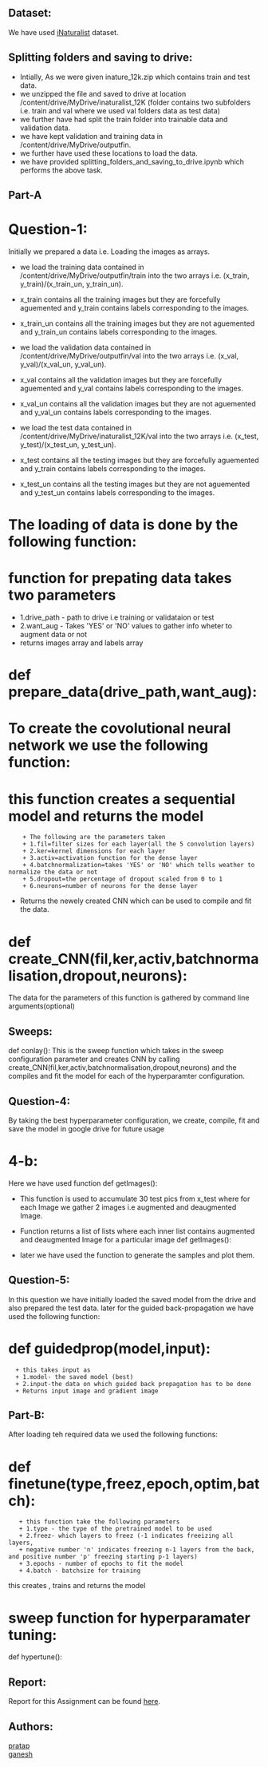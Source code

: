 ## Dataset:
We have used [iNaturalist](https://storage.googleapis.com/wandb_datasets/nature_12K.zip) dataset.
## Splitting folders and saving to drive:
+ Intially, As we were given inature_12k.zip which contains train and test data. 
+ we unzipped the file and saved to drive at location /content/drive/MyDrive/inaturalist_12K (folder contains two subfolders i.e. train and val where we used val folders data as test data)
+ we further have had split the train folder into trainable data and validation data.
+ we have kept validation and training data in /content/drive/MyDrive/outputfin.
+ we further have used these locations to load the data.
+ we have provided splitting_folders_and_saving_to_drive.ipynb which performs the above task. 

## Part-A

# Question-1:
Initially we prepared a data i.e. Loading the images as arrays.
+ we load the training data contained in /content/drive/MyDrive/outputfin/train into the two arrays i.e. (x_train, y_train)/(x_train_un, y_train_un).
+ x_train contains all the training images but they are forcefully aguemented and y_train contains labels corresponding to the images.
+ x_train_un contains all the training images but they are not aguemented and y_train_un contains labels corresponding to the images.


+ we load the validation data contained in /content/drive/MyDrive/outputfin/val into the two arrays i.e. (x_val, y_val)/(x_val_un, y_val_un).
+ x_val contains all the validation images but they are forcefully aguemented and y_val contains labels corresponding to the images.
+ x_val_un contains all the validation images but they are not aguemented and y_val_un contains labels corresponding to the images.


+ we load the test data contained in /content/drive/MyDrive/inaturalist_12K/val into the two arrays i.e. (x_test, y_test)/(x_test_un, y_test_un).
+ x_test contains all the testing images but they are forcefully aguemented and y_train contains labels corresponding to the images.
+ x_test_un contains all the testing images but they are not aguemented and y_test_un contains labels corresponding to the images.


# The loading of data is done by the following function:
# function for prepating data takes two parameters
+ 1.drive_path - path to drive i.e training or validataion or test
+ 2.want_aug - Takes 'YES' or 'NO' values to gather info wheter to augment data or not
+ returns images array and labels array
# def prepare_data(drive_path,want_aug):

# To create the covolutional neural network we use the following function:

# this function creates a sequential  model and returns the model
        + The following are the parameters taken
        + 1.fil=filter sizes for each layer(all the 5 convolution layers)
        + 2.ker=kernel dimensions for each layer
        + 3.activ=activation function for the dense layer 
        + 4.batchnormalization=takes 'YES' or 'NO' which tells weather to normalize the data or not
        + 5.dropout=the percentage of dropout scaled from 0 to 1
        + 6.neurons=number of neurons for the dense layer
+ Returns the newely created CNN which can be used to compile and fit the data.
# def create_CNN(fil,ker,activ,batchnormalisation,dropout,neurons):
The data for the parameters of this function is gathered by command line arguments(optional)

## Sweeps:
def conlay(): This is the sweep function which takes in the sweep configuration parameter and creates CNN by calling create_CNN(fil,ker,activ,batchnormalisation,dropout,neurons) and the compiles and fit the model for each of the hyperparamter configuration.

## Question-4:
By taking the best hyperparameter configuration, we create, compile, fit and save the model in google drive for future usage 
# 4-b:
Here we have used function def getImages(): 
+ This function is used to accumulate 30 test pics from x_test where for each Image we gather 2 images i.e augmented and deaugmented Image.
+ Function returns a list of lists where each inner list contains augmented and deaugmented Image for a particular image def getImages():


+ later we have used the function to generate the samples and plot them.

## Question-5:
In this question we have initially loaded the saved model from the drive and also prepared the test data. 
later for the guided back-propagation we have used the following function:

# def guidedprop(model,input):
      + this takes input as
      + 1.model- the saved model (best)
      + 2.input-the data on which guided back propagation has to be done
      + Returns input image and gradient image

## Part-B:
After loading teh required data we used the following functions:
# def finetune(type,freez,epoch,optim,batch):
       + this function take the following parameters
       + 1.type - the type of the pretrained model to be used
       + 2.freez- which layers to freez (-1 indicates freeizing all layers, 
       + negative number 'n' indicates freezing n-1 layers from the back, and positive number 'p' freezing starting p-1 layers)
       + 3.epochs - number of epochs to fit the model
       + 4.batch - batchsize for training
this creates , trains and returns the model 

# sweep function for hyperparamater tuning:
def hypertune():


## Report:
Report for this Assignment can be found [here](https://wandb.ai/pratap49/CS6910-assignment-1/reports/Assignment-2--VmlldzoxNzczMjcz).

## Authors:
[pratap](https://github.com/pratap977)\
[ganesh](https://github.com/27-ganesh-07)























